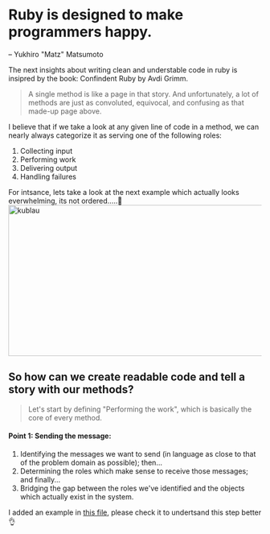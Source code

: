 # Ruby is designed to make programmers happy.
– Yukhiro "Matz" Matsumoto

The next insights about writing clean and understable code in ruby is insipred by the book:
Confindent Ruby by Avdi Grimm. 

> A single method is like a page in that story. And unfortunately, a lot of methods are just as convoluted, equivocal, and confusing as that made-up page above.


I believe that if we take a look at any given line of code in a method, we can nearly always categorize it as serving one of the following roles:

1. Collecting input
2. Performing work
3. Delivering output
4. Handling failures

For intsance, lets take a look at the next example which actually looks everwhelming, its not ordered.....🤔
<img src="https://user-images.githubusercontent.com/72522628/236586862-eb9a587f-8b8b-4608-94de-1b99442b3fa2.jpg" alt="kublau" width="600" height="300">


## So how can we create readable code and tell a story with our methods?

> Let's start by defining "Performing the work", which is basically the core of every method.

#### Point 1: Sending the message:
1. Identifying the messages we want to send (in language as close to that of the problem domain as possible); then...
2. Determining the roles which make sense to receive those messages; and finally...
3. Bridging the gap between the roles we've identified and the objects which actually exist in the system.

I added an example in [this file](https://github.com/daniel-enqz/ruby-corners-100/tree/master/confident_ruby/lib), please check it to undertsand this step better 👌
